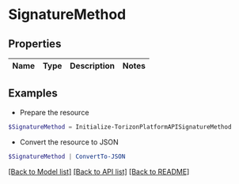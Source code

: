 # SignatureMethod
## Properties

Name | Type | Description | Notes
------------ | ------------- | ------------- | -------------

## Examples

- Prepare the resource
```powershell
$SignatureMethod = Initialize-TorizonPlatformAPISignatureMethod 
```

- Convert the resource to JSON
```powershell
$SignatureMethod | ConvertTo-JSON
```

[[Back to Model list]](../README.md#documentation-for-models) [[Back to API list]](../README.md#documentation-for-api-endpoints) [[Back to README]](../README.md)

